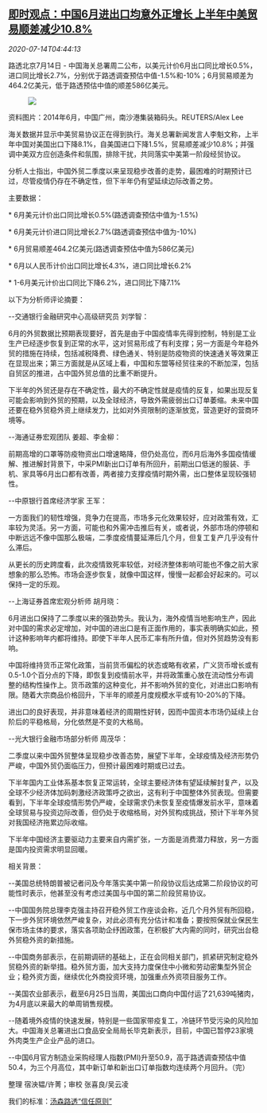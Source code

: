 <!--1594702397000-->
[即时观点：中国6月进出口均意外正增长 上半年中美贸易顺差减少10.8%](https://cn.reuters.com/article/instant-view-china-june-trade-0714-idCNKCS24F0D9)
------

<div><i>2020-07-14T04:44:13</i></div><div class="StandardArticleBody_body"><p>路透北京7月14日 - 中国海关总署周二公布，以美元计价6月出口同比增长0.5%，进口同比增长2.7%，分别优于路透调查预估中值-1.5%和-10%；6月贸易顺差为464.2亿美元，低于路透预估中值的顺差586亿美元。 </p><div class="PrimaryAsset_container"><div class="Image_container" tabindex="-1"><figure class="Image_zoom" style="padding-bottom:"><div class="LazyImage_container LazyImage_dark" style="background-image:none"><img src="//s2.reutersmedia.net/resources/r/?m=02&amp;d=20200714&amp;t=2&amp;i=1525616317&amp;r=LYNXNPEG6D06I&amp;w=600" aria-label="资料图片：2014年6月，中国广州，南沙港集装箱码头。REUTERS/Alex Lee"/><div class="LazyImage_image LazyImage_fallback" style="background-image:url(//s2.reutersmedia.net/resources/r/?m=02&amp;d=20200714&amp;t=2&amp;i=1525616317&amp;r=LYNXNPEG6D06I&amp;w=600);background-position:center center;background-color:inherit"></div></div><div class="Image_expand-button" aria-label="Expand Image Slideshow" role="button" tabindex="0"></div></figure><figcaption><div class="Image_caption"><span>资料图片：2014年6月，中国广州，南沙港集装箱码头。REUTERS/Alex Lee</span></div></figcaption></div></div><p>海关数据并显示中美贸易协议正在得到执行。海关总署新闻发言人李魁文称，上半年中国对美国出口下降8.1%，自美国进口下降1.5%，贸易顺差减少10.8%；并强调中美双方应创造条件和氛围，排除干扰，共同落实中美第一阶段经贸协议。     </p><p>分析人士指出，中国外贸二季度以来呈现稳步改善的走势，最困难的时期预计已过，尽管疫情仍存在不确定性，但下半年仍有望延续边际改善之势。 </p><p>主要数据： </p><p>* 6月美元计价出口同比增长0.5%(路透调查预估中值为-1.5%) </p><p>* 6月美元计价进口同比增长2.7%(路透调查预估中值为-10%) </p><p>* 6月贸易顺差464.2亿美元(路透调查预估中值为586亿美元) </p><p>* 6月以人民币计价出口同比增长4.3%，进口同比增长6.2% </p><p>* 1-6月美元计价出口同比下降6.2%，进口同比下降7.1% </p><p>以下为分析师评论摘要： </p><p>--交通银行金融研究中心高级研究员 刘学智： </p><p>6月的外贸数据比预期表现要好，首先是由于中国疫情率先得到控制，特别是工业生产已经逐步恢复到正常的水平，这对贸易形成了有利支撑；另一方面是今年稳外贸的措施在持续，包括减税降费、绿色通关、特别是防疫物资的快速通关等效果正在显现出来；第三方面就是从区域上看，中国和东盟等经贸往来的不断加深，包括自贸区的推进，占中国外贸总值的比重不断提升。 </p><p>下半年的外贸还是存在不确定性，最大的不确定性就是疫情的反复，如果出现反复可能会影响到外贸的预期，以及全球经济，导致外需疲弱出口订单萎缩。未来中国还要在稳外贸稳外资上继续发力，比如对外资限制的逐渐放宽，营造更好的营商环境等。 </p><p>--海通证券宏观团队 姜超、李金柳： </p><p>前期高增的口罩等防疫物资出口增速略降，但仍处高位，而6月后海外多国疫情缓解、推进解封背景下，中采PMI新出口订单有所回升，前期出口低迷的服装、手机、家具等6月出口都有改善，两者接力支撑疫情时期外需，出口整体呈现较强韧性。 </p><p>--中原银行首席经济学家 王军： </p><p>一方面我们的韧性增强，竞争力在提高，市场多元化效果较好，应对政策有效，汇率较为灵活。另一方面，可能也和外需冲击推后有关，或者说，外部市场的停顿和中断远远不像中国那么极端，二季度疫情蔓延滞后几个月，但复工复产几乎没有什么滞后。 </p><p>从更长的历史跨度看，此次疫情致死率较低，对经济整体影响可能也不像之前大家想象的那么恐怖。市场会逐步恢复，就像中国这样，慢慢一起都会好起来的。可以保持一定的乐观。     </p><p>--上海证券首席宏观分析师 胡月晓： </p><p>6月进出口保持了二季度以来的强劲势头。我认为，海外疫情当地影响生产，因此对中国的需求必定增加，对中国的进出口是有正面作用的，事实表明确实如此，预计这种影响年内都将维持。即使下半年人民币汇率有所升值，但对外贸趋势没有影响。 </p><p>中国将维持货币正常化政策，当前货币偏松的状态或略有收紧，广义货币增长或有0.5-1.0个百分点的下降，即恢复到疫情前水平，并将政策重心放在流动性分布调整的结构性操作上。货币政策的这种变化，并不影响外贸的变化，对进出口影响有限。随着大宗商品价格回升，下半年的顺差月度规模水平或有10-20%的下降。 </p><p>进出口的良好表现，并非意味着经济的周期性好转，因而中国资本市场仍延续上台阶后的平稳格局，分化依然是不变的大格局。 </p><p>--光大银行金融市场部分析师 周茂华： </p><p>二季度以来中国外贸整体呈现稳步改善态势，展望下半年，全球疫情及经济形势仍严峻，中国外贸仍面临压力，但预计最困难时期或已过去。 </p><p>下半年国内工业体系基本恢复正常运转，全球主要经济体有望延续解封复产，以及全球不少经济体加码刺激经济政策呼之欲出，这有利于中国整体外贸表现。但需要看到，下半年全球疫情形势仍严峻，全球需求仍未恢复至疫情爆发前水平，意味着全球贸易与投资边际改善，但仍处于收缩格局，对外贸构成挑战，预计下半年外贸对我国经济拖累边际收缩。 </p><p>下半年中国经济主要驱动力主要来自内需扩张，一方面是消费潜力释放，另一方面是国内投资需求明显回暖。     </p><p>相关背景：   </p><p>--美国总统特朗普被记者问及今年落实美中第一阶段协议后达成第二阶段协议的可能性时表示，他甚至没有考虑过美国与中国的第二阶段贸易协议。 </p><p>--中国国务院总理李克强主持召开稳外贸工作座谈会称，近几个月外贸有所回稳，下一步外贸环境依然严峻复杂，对此必须有充分估计和准备；要按照保就业保民生保市场主体的要求，落实各项助企纾困政策，在积极扩大内需的同时，研究出台稳外贸稳外资的新措施。 </p><p>--中国商务部表示，在前期调研的基础上，正在会同相关部门，抓紧研究制定稳外贸稳外资的新举措。稳外贸方面，加大支持力度保住中小微和劳动密集型外贸企业；稳外资方面，继续优化外商投资环境，加强重点外资项目服务工作。 </p><p>--美国农业部表示，截至6月25日当周，美国出口商向中国付运了21,639吨猪肉，为4月底以来最大的单周销售规模。 </p><p>--随着境外疫情的快速发展，特别是一些国家带疫复工，冷链环节受污染的风险加大。中国海关总署进出口食品安全局局长毕克新表示，目前，中国已暂停23家境外肉类生产企业产品的进口。 </p><p>--中国6月官方制造业采购经理人指数(PMI)升至50.9，高于路透调查预估中值50.4，为三个月高位，其中新订单和新出口订单指数均连续两个月回升。（完）  </p><div class="Attribution_container"><div class="Attribution_attribution"><p class="Attribution_content">整理 宿泱韫/许菁；审校 张喜良/吴云凌 </p></div></div><div class="StandardArticleBody_trustBadgeContainer"><span class="StandardArticleBody_trustBadgeTitle">我们的标准：</span><span class="trustBadgeUrl"><a href="https://www.thomsonreuters.cn/content/dam/openweb/documents/pdf/china/brochures/about-us-1.pdf">汤森路透“信任原则”</a></span></div></div>
